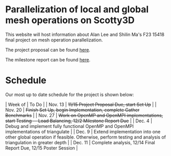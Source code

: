 # Parallelization of local and global mesh operations on Scotty3D

This website will host information about Alan Lee and Shilin Ma's F23 15418 final project on mesh operation parallelization.

The project proposal can be found [here](project_proposal.pdf).

The milestone report can be found [here](project_milestone.pdf).

# Schedule
Our most up to date schedule for the project is shown below:

| Week of | To Do |
| Nov. 13 | ~~11/15 Project Proposal Due, start Set Up~~ |
| Nov. 20 | ~~Finish Set Up, begin Implementation, complete Gather Benchmarks~~ |
| Nov. 27 | ~~Work on OpenMP and OpenMPI implementations, start Testing -- Load Balancing, 12/2 Milestone Report Due~~ |
| Dec. 4 | Debug and implement fully functional OpenMP and OpenMPI implementations of triangulate |
| Dec. 9 | Extend implementation into one other global operation if feasible. Otherwise, perform testing and analysis of triangulation in greater depth |
| Dec. 11 | Complete analysis, 12/14 Final Report Due, 12/15 Poster Session |
